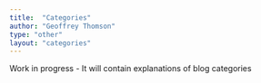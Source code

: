 ```yaml
---
title:  "Categories"
author: "Geoffrey Thomson"
type: "other"
layout: "categories"
---
```

  
Work in progress - It will contain explanations of blog categories